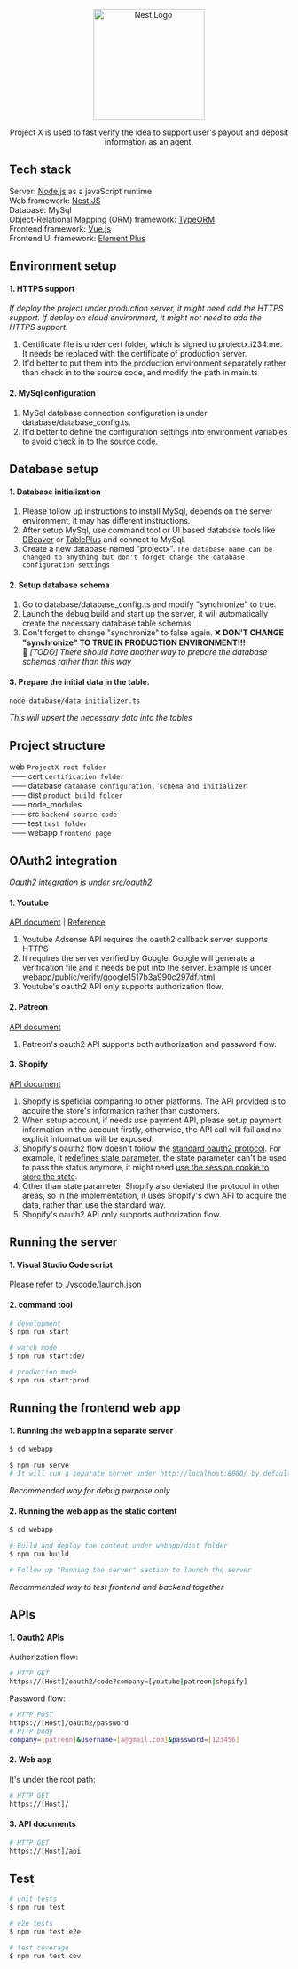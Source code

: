 <p align="center">
  <img src="https://nestjs.com/img/logo-small.svg" width="200" alt="Nest Logo" />
</p>

  <p align="center">Project X is used to fast verify the idea to support user's payout and deposit information as an agent. </p>

## Tech stack

Server: [Node.js](https://nodejs.org/en/) as a javaScript runtime  
Web framework: [Nest.JS](https://nestjs.com/)  
Database: MySql  
Object-Relational Mapping (ORM) framework: [TypeORM](https://typeorm.io/)  
Frontend framework: [Vue.js](https://vuejs.org/)  
Frontend UI framework: [Element Plus](https://element-plus.org/en-US/)

## Environment setup

#### 1. HTTPS support

_If deploy the project under production server, it might need add the HTTPS support. If deploy on cloud environment, it might not need to add the HTTPS support._

1. Certificate file is under cert folder, which is signed to projectx.i234.me. It needs be replaced with the certificate of production server.
2. It'd better to put them into the production environment separately rather than check in to the source code, and modify the path in main.ts

#### 2. MySql configuration

1. MySql database connection configuration is under database/database_config.ts.
2. It'd better to define the configuration settings into environment variables to avoid check in to the source code.

## Database setup

#### 1. Database initialization

1. Please follow up instructions to install MySql, depends on the server environment, it may has different instructions.
2. After setup MySql, use command tool or UI based database tools like [DBeaver](https://dbeaver.io/) or [TablePlus](https://tableplus.com/) and connect to MySql.
3. Create a new database named "projectx".
   `The database name can be changed to anything but don't forget change the database configuration settings`

#### 2. Setup database schema

1. Go to database/database_config.ts and modify "synchronize" to true.
2. Launch the debug build and start up the server, it will automatically create the necessary database table schemas.
3. Don't forget to change "synchronize" to false again.
   :x: **DON'T CHANGE "synchronize" TO TRUE IN PRODUCTION ENVIRONMENT!!!**  
   :wrench: _[TODO] There should have another way to prepare the database schemas rather than this way_

#### 3. Prepare the initial data in the table.

```bash
node database/data_initializer.ts
```

_This will upsert the necessary data into the tables_

## Project structure

web `ProjectX root folder`  
├── cert `certification folder`  
├── database `database configuration, schema and initializer`  
├── dist `product build folder`  
├── node_modules  
├── src `backend source code`  
├── test `test folder`  
└── webapp `frontend page`

## OAuth2 integration

_Oauth2 integration is under src/oauth2_

#### 1. Youtube

[API document](https://developers.google.com/adsense/management) | [Reference](https://developers.google.com/identity/protocols/oauth2)

1. Youtube Adsense API requires the oauth2 callback server supports HTTPS
2. It requires the server verified by Google. Google will generate a verification file and it needs be put into the server. Example is under webapp/public/verify/google1517b3a990c297df.html
3. Youtube's oauth2 API only supports authorization flow.

#### 2. Patreon

[API document](https://docs.patreon.com/#introduction)

1. Patreon's oauth2 API supports both authorization and password flow.

#### 3. Shopify

[API document](https://shopify.dev/api/admin-rest/2022-07/resources/balance)

1. Shopify is speficial comparing to other platforms. The API provided is to acquire the store's information rather than customers.
2. When setup account, if needs use payment API, please setup payment information in the account firstly, otherwise, the API call will fail and no explicit information will be exposed.
3. Shopify's oauth2 flow doesn't follow the [standard oauth2 protocol](https://www.rfc-editor.org/rfc/rfc6749#section-4.1.2). For example, it [redefines state parameter](https://theunlikelydeveloper.com/shopify-oauth-flow-state-param/), the state parameter can't be used to pass the status anymore, it might need [use the session cookie to store the state](https://community.shopify.com/c/shopify-apis-and-sdks/oauth-state-parameter/td-p/144247).
4. Other than state parameter, Shopify also deviated the protocol in other areas, so in the implementation, it uses Shopify's own API to acquire the data, rather than use the standard way.
5. Shopify's oauth2 API only supports authorization flow.

## Running the server

#### 1. Visual Studio Code script

Please refer to ./vscode/launch.json

#### 2. command tool

```bash
# development
$ npm run start

# watch mode
$ npm run start:dev

# production mode
$ npm run start:prod
```

## Running the frontend web app

#### 1. Running the web app in a separate server

```bash
$ cd webapp

$ npm run serve
# It will run a separate server under http://localhost:8080/ by default.
```

_Recommended way for debug purpose only_

#### 2. Running the web app as the static content

```bash
$ cd webapp

# Build and deploy the content under webapp/dist folder
$ npm run build

# Follow up "Running the server" section to launch the server
```

_Recommended way to test frontend and backend together_

## APIs

#### 1. Oauth2 APIs

Authorization flow:

```bash
# HTTP GET
https://[Host]/oauth2/code?company=[youtube|patreon|shopify]
```

Password flow:

```bash
# HTTP POST
https://[Host]/oauth2/password
# HTTP body
company=[patreon]&username=[a@gmail.com]&password=[123456]
```

#### 2. Web app

It's under the root path:

```bash
# HTTP GET
https://[Host]/
```

#### 3. API documents

```bash
# HTTP GET
https://[Host]/api
```

## Test

```bash
# unit tests
$ npm run test

# e2e tests
$ npm run test:e2e

# test coverage
$ npm run test:cov
```
